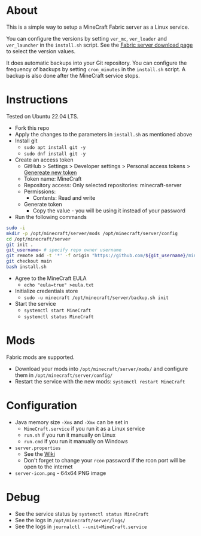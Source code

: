 About
=====

This is a simple way to setup a MineCraft Fabric server as a Linux service. 

You can configure the versions by setting `ver_mc`, `ver_loader` and `ver_launcher` in the `install.sh` script.
See the [Fabric server download page](https://fabricmc.net/use/server/) to select the version values.

It does automatic backups into your Git repository. 
You can configure the frequency of backups by setting `cron_minutes` in the `install.sh` script.
A backup is also done after the MineCraft service stops.

Instructions
============

Tested on Ubuntu 22.04 LTS.

* Fork this repo
* Apply the changes to the parameters in `install.sh` as mentioned above
* Install git
  * `sudo apt install git -y`
  * `sudo dnf install git -y`
* Create an access token
  * GitHub > Settings > Developer settings > Personal access tokens > [Genereate new token](https://github.com/settings/personal-access-tokens/new)
  * Token name: MineCraft
  * Repository access: Only selected repositories: minecraft-server
  * Permissions:
    * Contents: Read and write
  * Generate token
    * Copy the value - you will be using it instead of your password
* Run the following commands

```bash
sudo -i
mkdir -p /opt/minecraft/server/mods /opt/minecraft/server/config
cd /opt/minecraft/server
git init .
git_username= # specify repo owner username
git remote add -t '*' -f origin "https://github.com/${git_username}/minecraft-server.git"
git checkout main
bash install.sh
```

* Agree to the MineCraft EULA
  * `echo "eula=true" >eula.txt`
* Initialize credentials store
  * `sudo -u minecraft /opt/minecraft/server/backup.sh init`
* Start the service
  * `systemctl start MineCraft`
  * `systemctl status MineCraft`

Mods
====

Fabric mods are supported.

* Download your mods into `/opt/minecraft/server/mods/` and configure them in `/opt/minecraft/server/config/`
* Restart the service with the new mods: `systemctl restart MineCraft`

Configuration
=============

* Java memory size `-Xms` and `-Xmx` can be set in
  * `MineCraft.service` if you run it as a Linux service
  * `run.sh` if you run it manually on Linux
  * `run.cmd` if you run it manually on Windows
* `server.properties` 
  * See the [Wiki](https://minecraft.fandom.com/wiki/Server.properties)
  * Don't forget to change your `rcon` password if the rcon port will be open to the internet
* `server-icon.png` - 64x64 PNG image

Debug
=====

* See the service status by `systemctl status MineCraft`
* See the logs in `/opt/minecraft/server/logs/`
* See the logs in `journalctl --unit=MineCraft.service`
